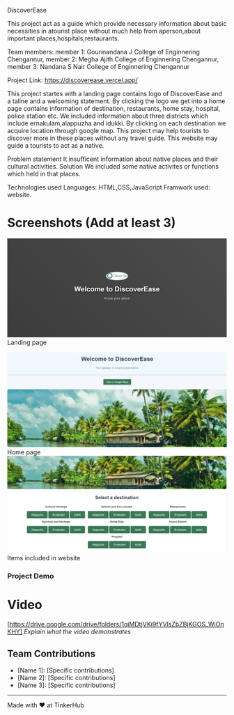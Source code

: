 DiscoverEase

This project act as a guide which provide necessary information about basic necessities in atourist place without much help from aperson,about important places,hospitals,restaurants.

Team members:
    member 1: Gourinandana J College of Enginnering Chengannur,
    member 2: Megha Ajith College of Enginnering Chengannur,
    member 3: Nandana S Nair College of Enginnering Chengannur

Project Link: https://discoverease.vercel.app/

This project startes with a landing page contains logo of DiscoverEase and a taline and a welcoming statement. By clicking the logo we get into a home page contains information of destination, restaurants, home stay, hospital, police station etc.
We included information about three districts which include ernakulam,alappuzha and idukki. By clicking on each destination we acquire location through google map. This project may help tourists to discover more in these places without any travel guide.
This website may guide a tourists to act as a native.

Problem statement
It insufficent information about native places and their cultural activities.
Solution
We included some native activites or functions which held in that places.

Technologies used
Languages: HTML,CSS,JavaScript
Framwork used: website.

# Screenshots (Add at least 3)
![Screenshot1](/screen1.png)
Landing page

![Screenshot2](/screen2.png)
Home page
![Screenshot3](/screen3.png)
Items included in website
### Project Demo
# Video
[https://drive.google.com/drive/folders/1qiMDtjVKi9fYVlsZbZBjKGOS_WiOnKHY]
*Explain what the video demonstrates*

## Team Contributions
- [Name 1]: [Specific contributions]
- [Name 2]: [Specific contributions]
- [Name 3]: [Specific contributions]

---
Made with ❤️ at TinkerHub


